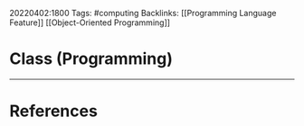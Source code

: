 20220402:1800
Tags: #computing 
Backlinks: [[Programming Language Feature]] [[Object-Oriented Programming]]
# Class (Programming)




---
# References